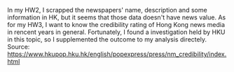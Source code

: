 In my HW2, I scrapped the newspapers' name, description and some information in HK, but it seems that those data doesn't have news value. 
As for my HW3, I want to know the credibility rating of Hong Kong news media in rencent years in general. 
Fortunately, I found a investigation held by HKU in this topic, so I supplemented the outcome to my analysis directely.
Source: https://www.hkupop.hku.hk/english/popexpress/press/nm_credibility/index.html

